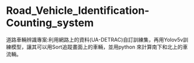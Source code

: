 # Road_Vehicle_Identification-Counting_system
道路車輛辨識專案:利用網路上的資料(UA-DETRAC)自訂訓練集，再用Yolov5v訓練模型，讓其可以用Sort追蹤畫面上的車輛，並用python 來計算南下和北上的車流輛。
